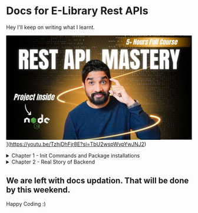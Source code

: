 # Docs for E-Library Rest APIs

Hey I'll keep on writing what I learnt.


![Mastering API's](/assets//6SJQ5eOChrA-HD.jpg "Click to view more details")](https://youtu.be/TzhjDhFjr8E?si=TbU2wspWvpYwJNJ2)

<details>

<summary>
Chapter 1 - Init Commands and Package installations
</summary>

## Step 1: Init a package.json

```bash
npm init
```

## Step 2: Complete all the GitHub Stiff

```bash
Get a new repo & just copy paste the commands
```

## Step 3: Adding TS Support with Nodemon

```bash
npm install -D typescript ts-node nodemon @types/node
```

## Step 4 : Make a .gitignore file & add files as needed.

```bash
node_modules
```

## Step 5: Initing TSC File for TypeScript

```bash
npx tsc --init
```

## Step 6: Setup ESLint

```bash
npm init @eslint/config@latest
```

## Step 7: Setup Express

Create a server & app. Run the server & then create routes in the app section

```bash
npm i express
npm i -D @types/express
```

## Step 8: DotEnv Setup

Create a config file to map the process.env.{value} & make it readonly & export it.

Then install dotenv packages & use it in the server side.

```bash
npm i dotenv
npm i -D @types/dotenv
```

## Step 9: Installing Mongoose

First we need to create a mongodb instance using our Docker

```bash
docker run --name mongodb -d -p 27017:27017 mongo
```

After this we need to install mongoose & it's types

```bash
npm i mongoose
npm i -D @types/mongoose
```

## Step 10: Error Handling Configuration

We need to handle errors in a specific way. Global Error Handler is used here in our code.
Showing the error stack is one of the important things here.

```bash
npm i http-errors
npm i -D @types/http-errors
```

</details>

<details>
<summary>
Chapter 2 - Real Story of Backend
</summary>

## Step 1: Define Routes in a clean manner

First we need to make a different folder as per our usecase. For me it's user so I am doing in this way.

Then we need to make a Router Folder. For me it's userRouter.

```bash
create a router & controller. Then make use of app.use in the main app file and use different routes. This make your app very clean while coding different systems.

router should make reference to the controller which will help us in keep things minimal & clean.
```

For more reference refere user register commit.

## Step 2: Define Databse Model

In this section, we need to define model for the data we are accepting for MongoDB from the user.

```bash
We need to define the name, email & password types with if they are required or not. Unique or not and soo on.
```

For more info, refer User Model Added commit from the commit history.

## Step 3: Hashing the password

In this chapter, we are storing only the hashed password in our Database.

```bash
We are using library called bcrypt and not bcryptjs. We are basically hashing our password using this library and we are also adding number of salt rounds so that our password is hashed nicely.
```

For more info, kindly visit Added hashing to the password commit history.

## Step 4: Adding JWT

In this chapter, we are adding JWT (Json Web Token) to our system so that we can generate a token for the user.

```bash
We are using a library called as jsonwebtoken. Using this library we are signing a token or accessToken which we are creating using user details like _id (user id made by the MongoDB) & jwtSecret (stored on the server). We are also adding an expiry limit and an algorithm for the JWT to be created.

Also the secret stored on the server helps in creating the JWT and then also verifying the JWT token given by the user on verifying it's legitimacy of it's role and exisitence on the Databse.

In this way, secret is being used to create the token and also verifying the token when taken back by the user.
```

For more info, kindly visit the Added JWT commit in history.

</details>

## We are left with docs updation. That will be done by this weekend.

Happy Coding :)
